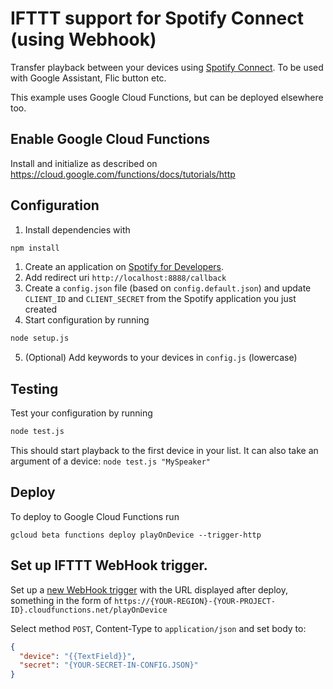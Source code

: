 # IFTTT support for Spotify Connect (using Webhook)
Transfer playback between your devices using [Spotify Connect](https://beta.developer.spotify.com/documentation/web-api/reference/player/). To be used with Google Assistant, Flic button etc.

This example uses Google Cloud Functions, but can be deployed elsewhere too.

## Enable Google Cloud Functions
Install and initialize as described on https://cloud.google.com/functions/docs/tutorials/http

## Configuration

1. Install dependencies with
```sh
npm install
```
1. Create an application on [Spotify for Developers](https://beta.developer.spotify.com/dashboard/applications).
2. Add redirect uri `http://localhost:8888/callback`
3. Create a `config.json` file (based on `config.default.json`) and update `CLIENT_ID` and `CLIENT_SECRET` from the Spotify application you just created
4. Start configuration by running
```sh
node setup.js
```
5. (Optional) Add keywords to your devices in `config.js` (lowercase)

## Testing
Test your configuration by running
```sh
node test.js
````
This should start playback to the first device in your list. It can also take an argument of a device: `node test.js "MySpeaker"`

## Deploy
To deploy to Google Cloud Functions run
```
gcloud beta functions deploy playOnDevice --trigger-http
```

## Set up IFTTT WebHook trigger.
Set up a [new WebHook trigger](https://ifttt.com/create) with the URL displayed after deploy, something in the form of
`https://{YOUR-REGION}-{YOUR-PROJECT-ID}.cloudfunctions.net/playOnDevice`

Select method `POST`, Content-Type to `application/json` and set body to:
```json
{
  "device": "{{TextField}}",
  "secret": "{YOUR-SECRET-IN-CONFIG.JSON}"
}
```

